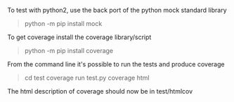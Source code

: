 
To test with python2, use the back port of the python mock standard library

> python -m pip install mock

To get coverage install the coverage library/script

> python -m pip install coverage

From the command line it's possible to run the tests and produce coverage

> cd test
> coverage run test.py
> coverage html

The html description of coverage should now be in test/htmlcov